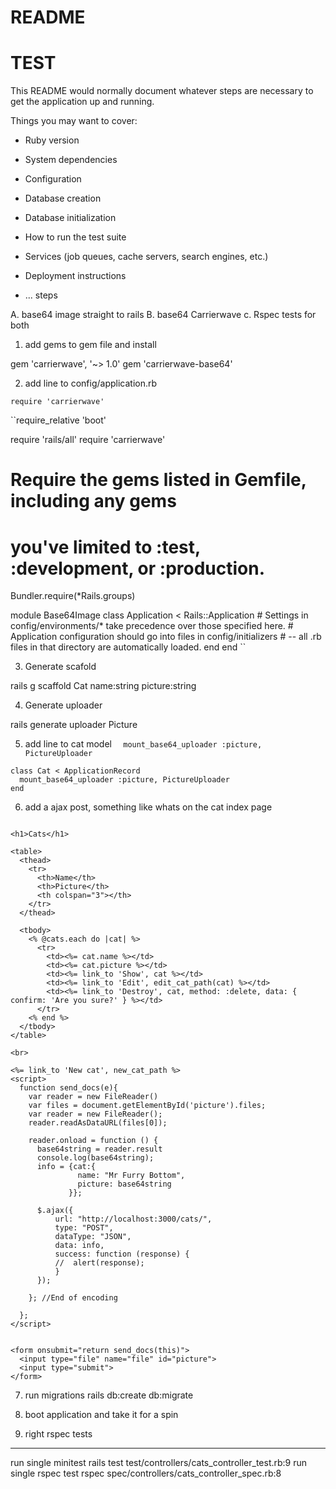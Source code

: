 # README
# TEST
This README would normally document whatever steps are necessary to get the
application up and running.

Things you may want to cover:

* Ruby version

* System dependencies

* Configuration

* Database creation

* Database initialization

* How to run the test suite

* Services (job queues, cache servers, search engines, etc.)

* Deployment instructions

* ...
 steps

A. base64 image straight to rails
B. base64 Carrierwave
c. Rspec tests for both



1. add gems to gem file and install

 gem 'carrierwave', '~> 1.0'
 gem 'carrierwave-base64'

 2. add line to config/application.rb

 `` require 'carrierwave' ``

 ``require_relative 'boot'

 require 'rails/all'
 require 'carrierwave'
 # Require the gems listed in Gemfile, including any gems
 # you've limited to :test, :development, or :production.
 Bundler.require(*Rails.groups)

 module Base64Image
   class Application < Rails::Application
     # Settings in config/environments/* take precedence over those specified here.
     # Application configuration should go into files in config/initializers
     # -- all .rb files in that directory are automatically loaded.
   end
 end
``


  3. Generate scafold

rails g scaffold Cat name:string picture:string

4. Generate uploader

rails generate uploader Picture


5. add line to cat model
``  mount_base64_uploader :picture, PictureUploader``

```
class Cat < ApplicationRecord
  mount_base64_uploader :picture, PictureUploader
end
```

6.  add a ajax post, something like whats on the cat index page
```<p id="notice"><%= notice %></p>

<h1>Cats</h1>

<table>
  <thead>
    <tr>
      <th>Name</th>
      <th>Picture</th>
      <th colspan="3"></th>
    </tr>
  </thead>

  <tbody>
    <% @cats.each do |cat| %>
      <tr>
        <td><%= cat.name %></td>
        <td><%= cat.picture %></td>
        <td><%= link_to 'Show', cat %></td>
        <td><%= link_to 'Edit', edit_cat_path(cat) %></td>
        <td><%= link_to 'Destroy', cat, method: :delete, data: { confirm: 'Are you sure?' } %></td>
      </tr>
    <% end %>
  </tbody>
</table>

<br>

<%= link_to 'New cat', new_cat_path %>
<script>
  function send_docs(e){
    var reader = new FileReader()
    var files = document.getElementById('picture').files;
    var reader = new FileReader();
    reader.readAsDataURL(files[0]);

    reader.onload = function () {
      base64string = reader.result
      console.log(base64string);
      info = {cat:{
               name: "Mr Furry Bottom",
               picture: base64string
             }};

      $.ajax({
          url: "http://localhost:3000/cats/",
          type: "POST",
          dataType: "JSON",
          data: info,
          success: function (response) {
          //  alert(response);
          }
      });

    }; //End of encoding

  };
</script>


<form onsubmit="return send_docs(this)">
  <input type="file" name="file" id="picture">
  <input type="submit">
</form>
```

7. run migrations
rails db:create db:migrate

8. boot application and take it for a spin

9. right rspec tests


-----------------
run single minitest
rails test test/controllers/cats_controller_test.rb:9
run single rspec test
rspec spec/controllers/cats_controller_spec.rb:8
